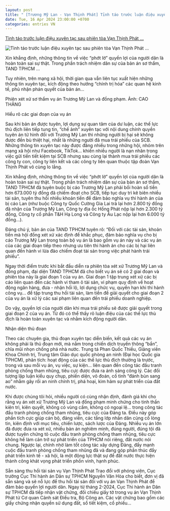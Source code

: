 ```yaml
---
layout: post
title: " [Trương Mỹ Lan - Vạn Thịnh Phát] Tỉnh táo trước luận điệu xuyên tạc sau phiên tòa Vạn Thịnh Phát ..."
date: Tue, 16 Apr 2024 23:00:00 +0700
categories: entries VN
---
```

[Tỉnh táo trước luận điệu xuyên tạc sau phiên tòa Vạn Thịnh Phát ...](https://ttbc-hcm.gov.vn/tinh-tao-truoc-luan-dieu-xuyen-tac-sau-phien-toa-van-thinh-phat-giai-doan-1-46077.html)

![Tỉnh táo trước luận điệu xuyên tạc sau phiên tòa Vạn Thịnh Phát ...](https://static.ttbc-hcm.gov.vn/640x360/images/upload/nhunghuynh/04162024/screenshot-2024-04-16-at-141539.png)

Xin khẳng định, những thông tin về việc “phớt lờ” quyền lợi của người dân là hoàn toàn sai sự thật. Trong phần trách nhiệm dân sự của bản án sơ thẩm, TAND TPHCM ...

Tuy nhiên, trên mạng xã hội, thời gian qua vẫn liên tục xuất hiện những thông tin xuyên tạc, kích động theo hướng “chính trị hóa” các quan hệ kinh tế, phủ nhận phán quyết của bản án…

Phiên xét xử sơ thẩm vụ án Trương Mỹ Lan và đồng phạm. Ảnh: CAO THĂNG

Hiểu rõ các giai đoạn của vụ án

Sau khi bản án được tuyên, lợi dụng sự quan tâm của dư luận, các thế lực thù địch liên tiếp tung tin, “chế ảnh” xuyên tạc với nội dung chính quyền tuyên án tử hình đối với Trương Mỹ Lan thì những người bị hại sẽ không được đền bù thiệt hại, nhất là những người đã mua trái phiếu của SCB. Những thông tin xuyên tạc này được đăng nhiều trong những hội, nhóm trên mạng xã hội như Facebook, TikTok… khiến nhiều người là nạn nhân trong việc gửi tiền tiết kiệm tại SCB nhưng sau cùng lại thành mua trái phiếu các công ty con, công ty liên kết và các công ty liên quan thuộc tập đoàn Vạn Thịnh Phát vô cùng lo lắng.

Xin khẳng định, những thông tin về việc “phớt lờ” quyền lợi của người dân là hoàn toàn sai sự thật. Trong phần trách nhiệm dân sự của bản án sơ thẩm, TAND TPHCM đã tuyên buộc bị cáo Trương Mỹ Lan phải bồi hoàn số tiền hơn 673.000 tỷ đồng đã chiếm đoạt cho SCB, tiếp tục duy trì kê biên nhiều tài sản, tuyên thu hồi nhiều khoản tiền để đảm bảo nghĩa vụ thi hành án của bị cáo Lan (như buộc Công ty Quốc Cường Gia Lai trả lại hơn 2.800 tỷ đồng đã nhận của Trương Mỹ Lan, Công ty địa ốc Hồng Phát nộp lại hơn 2.300 tỷ đồng, Công ty cổ phần T&H Hạ Long và Công ty Âu Lạc nộp lại hơn 6.000 tỷ đồng…).

Đáng chú ý, bản án của TAND TPHCM tuyên rõ: “Đối với các tài sản, khoản tiền mà hội đồng xét xử xác định để khắc phục, đảm bảo nghĩa vụ cho bị cáo Trương Mỹ Lan trong toàn bộ vụ án là bao gồm vụ án này và các vụ án của các giai đoạn tiếp theo nhưng ưu tiên thi hành án cho các bị hại liên quan đến hành vi lừa đảo chiếm đoạt tài sản trong việc phát hành trái phiếu”.

Ngay thời điểm trước khi bắt đầu diễn ra phiên tòa xét xử Trương Mỹ Lan và đồng phạm, đại diện TAND TPHCM đã cho biết vụ án sẽ có 2 giai đoạn và phiên tòa này là giai đoạn 1 của vụ án. Giai đoạn 1 tập trung xét xử các bị cáo liên quan đến các hành vi tham ô tài sản, vi phạm quy định về hoạt động ngân hàng, đưa - nhận hối lộ, lợi dụng chức vụ, quyền hạn khi thi hành công vụ... để tập trung thu hồi tài sản, làm tiền đề giải quyết cho giai đoạn 2 của vụ án là xử lý các sai phạm liên quan đến trái phiếu doanh nghiệp.

Do vậy, quyền lợi của người dân khi mua trái phiếu sẽ được giải quyết trong giai đoạn 2 của vụ án. Từ đó có thể thấy rõ luận điệu của các thế lực thù địch là hoàn toàn xuyên tạc và nhằm kích động người dân.

Nhận diện thủ đoạn

Theo các chuyên gia, thủ đoạn xuyên tạc diễn biến, kết quả các vụ án không phải là thủ đoạn mới, mà nằm trong chiến dịch truyền thông “bẩn”, chĩa mũi nhọn chống phá nhà nước. Trung tá Phan Quốc Thiều, Giảng viên Khoa Chính trị, Trung tâm Giáo dục quốc phòng an ninh (Đại học Quốc gia TPHCM), phân tích: hoạt động của các thế lực thù địch thường là trước, trong và sau mỗi vụ án, vụ việc, sự kiện... liên quan đến công tác đấu tranh phòng chống tham nhũng, tiêu cực được đưa ra ánh sáng công lý. Các đối tượng lập luận kiểu quy chụp, phiến diện, võ đoán, cố tình “đánh bùn sang ao” nhằm gây rối an ninh chính trị, phá hoại, kìm hãm sự phát triển của đất nước.

Khi được chúng tôi hỏi, nhiều người có cùng nhận định, đánh giá khi cho rằng vụ án xét xử Trương Mỹ Lan và đồng phạm minh chứng cho tinh thần kiên trì, kiên quyết, không có vùng cấm, không có ngoại lệ... trong công tác đấu tranh phòng chống tham nhũng, tiêu cực của Đảng ta. Điều này góp phần tích cực giúp cán bộ, đảng viên, các tầng lớp nhân dân củng cố lòng tin, kiên định với mục tiêu, chiến lược, sách lược của Đảng. Nhiều vụ án lớn đã được đưa ra xét xử, nhiều bản án nghiêm minh, đúng người, đúng tội đã được tuyên chứng tỏ cuộc đấu tranh phòng chống tham nhũng, tiêu cực không hề làm cản trở sự phát triển của TPHCM nói riêng, đất nước nói chung. Ngược lại, chính nhờ làm tốt công tác xây dựng Đảng, đẩy mạnh cuộc đấu tranh phòng chống tham nhũng đã và đang góp phần thúc đẩy phát triển kinh tế - xã hội, là một động lực thật sự để đất nước thực hiện thành công khát vọng phát triển phồn vinh, hạnh phúc.

Sẵn sàng thu hồi tài sản vụ Vạn Thịnh Phát Trao đổi với phóng viên, Cục trưởng Cục Thi hành án Dân sự TPHCM Nguyễn Văn Hòa cho biết, đơn vị đã sẵn sàng và sẽ nỗ lực để thu hồi tài sản đối với vụ án Vạn Thịnh Phát để đảm bảo quyền lợi người dân. Ngay từ tháng 2-2024, Cục Thi hành án Dân sự TPHCM đã tiếp nhận vật chứng, đối chiếu giấy tờ trong vụ án Vạn Thịnh Phát từ Cơ quan Cảnh sát Điều tra, Bộ Công an. Các vật chứng bao gồm các giấy chứng nhận quyền sử dụng đất, sổ tiết kiệm, cổ phiếu…

